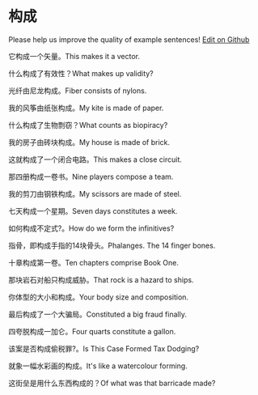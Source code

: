 # 构成

Please help us improve the quality of example sentences! [Edit on Github](https://github.com/jiyushe/jiyu-example-sentence-source/blob/main/chinese/goucheng.md)

<p><span class="chinese">它构成一个矢量。</span><span class="english">This makes it a vector.</span></p>

<p><span class="chinese">什么构成了有效性？</span><span class="english">What makes up validity?</span></p>

<p><span class="chinese">光纤由尼龙构成。</span><span class="english">Fiber consists of nylons.</span></p>

<p><span class="chinese">我的风筝由纸张构成。</span><span class="english">My kite is made of paper.</span></p>

<p><span class="chinese">什么构成了生物剽窃？</span><span class="english">What counts as biopiracy?</span></p>

<p><span class="chinese">我的房子由砖块构成。</span><span class="english">My house is made of brick.</span></p>

<p><span class="chinese">这就构成了一个闭合电路。</span><span class="english">This makes a close circuit.</span></p>

<p><span class="chinese">那四册构成一卷书。</span><span class="english">Nine players compose a team.</span></p>

<p><span class="chinese">我的剪刀由钢铁构成。</span><span class="english">My scissors are made of steel.</span></p>

<p><span class="chinese">七天构成一个星期。</span><span class="english">Seven days constitutes a week.</span></p>

<p><span class="chinese">如何构成不定式?。</span><span class="english">How do we form the infinitives?</span></p>

<p><span class="chinese">指骨，即构成手指的14块骨头。</span><span class="english">Phalanges. The 14 finger bones.</span></p>

<p><span class="chinese">十章构成第一卷。</span><span class="english">Ten chapters comprise Book One.</span></p>

<p><span class="chinese">那块岩石对船只构成威胁。</span><span class="english">That rock is a hazard to ships.</span></p>

<p><span class="chinese">你体型的大小和构成。</span><span class="english">Your body size and composition.</span></p>

<p><span class="chinese">最后构成了一个大骗局。</span><span class="english">Constituted a big fraud finally.</span></p>

<p><span class="chinese">四夸脱构成一加仑。</span><span class="english">Four quarts constitute a gallon.</span></p>

<p><span class="chinese">该案是否构成偷税罪?。</span><span class="english">Is This Case Formed Tax Dodging?</span></p>

<p><span class="chinese">就象一幅水彩画的构成。</span><span class="english">It's like a watercolour forming.</span></p>

<p><span class="chinese">这街垒是用什么东西构成的？</span><span class="english">Of what was that barricade made?</span></p>

